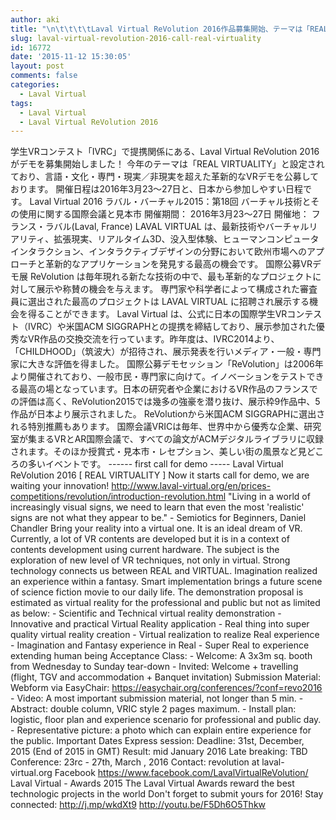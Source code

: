 ```yaml
---
author: aki
title: "\n\t\t\t\tLaval Virtual ReVolution 2016作品募集開始、テーマは「REAL VIRTUALITY」！\t\t"
slug: laval-virtual-revolution-2016-call-real-virtuality
id: 16772
date: '2015-11-12 15:30:05'
layout: post
comments: false
categories:
  - Laval Virtual
tags:
  - Laval Virtual
  - Laval Virtual ReVolution 2016
---
```


学生VRコンテスト「IVRC」で提携関係にある、Laval Virtual ReVolution 2016がデモを募集開始しました！ 今年のテーマは「REAL VIRTUALITY」と設定されており、言語・文化・専門・現実／非現実を超えた革新的なVRデモを公募しております。 開催日程は2016年3月23～27日と、日本から参加しやすい日程です。 Laval Virtual 2016 ラバル・バーチャル2015：第18回 バーチャル技術とその使用に関する国際会議と見本市 開催期間： 2016年3月23～27日 開催地： フランス・ラバル(Laval, France) LAVAL VIRTUAL は、最新技術やバーチャルリアリティ、拡張現実、リアルタイム3D、没入型体験、ヒューマンコンピュータインタラクション、インタラクティブデザインの分野において欧州市場へのアプローチと革新的なアプリケーションを発見する最高の機会です。 国際公募VRデモ展 ReVolution は毎年現れる新たな技術の中で、最も革新的なプロジェクトに対して展示や称賛の機会を与えます。 専門家や科学者によって構成された審査員に選出された最高のプロジェクトは LAVAL VIRTUAL に招聘され展示する機会を得ることができます。 Laval Virtual は、公式に日本の国際学生VRコンテスト（IVRC）や米国ACM SIGGRAPHとの提携を締結しており、展示参加された優秀なVR作品の交換交流を行っています。昨年度は、IVRC2014より、「CHILDHOOD」（筑波大）が招待され、展示発表を行いメディア・一般・専門家に大きな評価を得ました。 国際公募デモセッション「ReVolution」は2006年より開催されており、一般市民・専門家に向けて。イノベーションをテストできる最高の場となっています。日本の研究者や企業におけるVR作品のフランスでの評価は高く、ReVolution2015では幾多の強豪を潜り抜け、展示枠9作品中、5作品が日本より展示されました。 ReVolutionから米国ACM SIGGRAPHに選出される特別推薦もあります。 国際会議VRICは毎年、世界中から優秀な企業、研究室が集まるVRとAR国際会議で、すべての論文がACMデジタルライブラリに収録されます。そのほか授賞式・見本市・レセプション、美しい街の風景など見どころの多いイベントです。 ------ first call for demo ----- Laval Virtual ReVolution 2016 [ REAL VIRTUALITY ] Now it starts call for demo, we are waiting your innovation! http://www.laval-virtual.org/en/prices-competitions/revolution/introduction-revolution.html "Living in a world of increasingly visual signs, we need to learn that even the most 'realistic' signs are not what they appear to be." - Semiotics for Beginners, Daniel Chandler Bring your reality into a virtual one. It is an ideal dream of VR. Currently, a lot of VR contents are developed but it is in a context of contents development using current hardware. The subject is the exploration of new level of VR techniques, not only in virtual. Strong technology connects us between REAL and VIRTUAL. Imagination realized an experience within a fantasy. Smart implementation brings a future scene of science fiction movie to our daily life. The demonstration proposal is estimated as virtual reality for the professional and public but not as limited as below: - Scientific and Technical virtual reality demonstration - Innovative and practical Virtual Reality application - Real thing into super quality virtual reality creation - Virtual realization to realize Real experience - Imagination and Fantasy experience in Real - Super Real to experience extending human being Acceptance Class: - Welcome: A 3x3m sq. booth from Wednesday to Sunday tear-down - Invited: Welcome + travelling (flight, TGV and accommodation + Banquet invitation) Submission Material: Webform via EasyChair: https://easychair.org/conferences/?conf=revo2016 - Video: A most important submission material, not longer than 5 min. - Abstract: double column, VRIC style 2 pages maximum. - Install plan: logistic, floor plan and experience scenario for professional and public day. - Representative picture: a photo which can explain entire experience for the public. Important Dates Express session: Deadline: 31st, December, 2015 (End of 2015 in GMT) Result: mid January 2016 Late breaking: TBD Conference: 23rc - 27th, March , 2016 Contact: revolution at laval-virtual.org Facebook https://www.facebook.com/LavalVirtualReVolution/ Laval Virtual - Awards 2015 The Laval Virtual Awards reward the best technologic projects in the world Don't forget to submit yours for 2016! Stay connected: http://j.mp/wkdXt9 http://youtu.be/F5Dh6O5Thkw